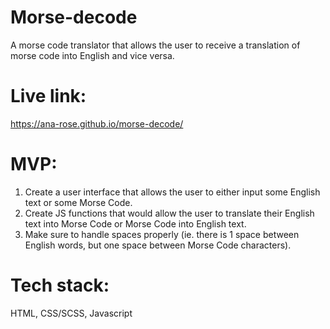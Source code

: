 # Morse-decode 

A morse code translator that allows the user to receive a translation of morse code into English and vice versa.

# Live link:

https://ana-rose.github.io/morse-decode/

# MVP:

1. Create a user interface that allows the user to either input some English text or some Morse Code.
2. Create JS functions that would allow the user to translate their English text into Morse Code or Morse Code into English text.
3. Make sure to handle spaces properly (ie. there is 1 space between English words, but one space between Morse Code characters).

# Tech stack:

HTML, CSS/SCSS, Javascript
